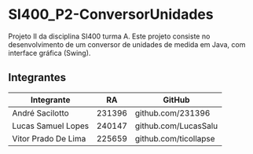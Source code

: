 # SI400_P2-ConversorUnidades
Projeto II da disciplina SI400 turma A. Este projeto consiste no desenvolvimento de um conversor de unidades de medida em Java, com interface gráfica (Swing).

## Integrantes
| Integrante | RA | GitHub | 
| ------------------- | ------------------- | ------------------- |
|André Sacilotto | 231396 | github.com/231396 | 
|Lucas Samuel Lopes | 240147 | github.com/LucasSalu | 
|Vitor Prado De Lima | 225659 | github.com/ticollapse | 
